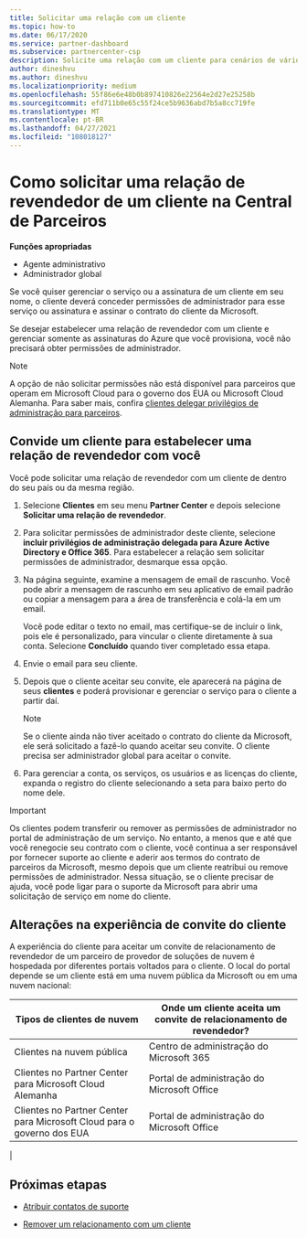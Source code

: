 ```yaml
---
title: Solicitar uma relação com um cliente
ms.topic: how-to
ms.date: 06/17/2020
ms.service: partner-dashboard
ms.subservice: partnercenter-csp
description: Solicite uma relação com um cliente para cenários de vários canais e multicanal ou se os privilégios de administrador delegado para um cliente precisarem ser restaurados.
author: dineshvu
ms.author: dineshvu
ms.localizationpriority: medium
ms.openlocfilehash: 55f86e6e48b0b897410826e22564e2d27e25258b
ms.sourcegitcommit: efd711b0e65c55f24ce5b9636abd7b5a8cc719fe
ms.translationtype: MT
ms.contentlocale: pt-BR
ms.lasthandoff: 04/27/2021
ms.locfileid: "108018127"
---
```

# <a name="how-to-request-a-reseller-relationship-from-a-customer-in-partner-center"></a>Como solicitar uma relação de revendedor de um cliente na Central de Parceiros

**Funções apropriadas**

- Agente administrativo
- Administrador global

Se você quiser gerenciar o serviço ou a assinatura de um cliente em seu nome, o cliente deverá conceder permissões de administrador para esse serviço ou assinatura e assinar o contrato do cliente da Microsoft.

Se desejar estabelecer uma relação de revendedor com um cliente e gerenciar somente as assinaturas do Azure que você provisiona, você não precisará obter permissões de administrador.

>[!NOTE] 
>A opção de não solicitar permissões não está disponível para parceiros que operam em Microsoft Cloud para o governo dos EUA ou Microsoft Cloud Alemanha. Para saber mais, confira [clientes delegar privilégios de administração para parceiros](customers-revoke-admin-privileges.md).

## <a name="invite-a-customer-to-establish-a-reseller-relationship-with-you"></a>Convide um cliente para estabelecer uma relação de revendedor com você

Você pode solicitar uma relação de revendedor com um cliente de dentro do seu país ou da mesma região.

1. Selecione **Clientes** em seu menu **Partner Center** e depois selecione **Solicitar uma relação de revendedor**.

2. Para solicitar permissões de administrador deste cliente, selecione **incluir privilégios de administração delegada para Azure Active Directory e Office 365**. Para estabelecer a relação sem solicitar permissões de administrador, desmarque essa opção.

3. Na página seguinte, examine a mensagem de email de rascunho. Você pode abrir a mensagem de rascunho em seu aplicativo de email padrão ou copiar a mensagem para a área de transferência e colá-la em um email.

   Você pode editar o texto no email, mas certifique-se de incluir o link, pois ele é personalizado, para vincular o cliente diretamente à sua conta. Selecione **Concluído** quando tiver completado essa etapa.

4. Envie o email para seu cliente.

5. Depois que o cliente aceitar seu convite, ele aparecerá na página de seus **clientes** e poderá provisionar e gerenciar o serviço para o cliente a partir daí.

   > [!NOTE]
   > Se o cliente ainda não tiver aceitado o contrato do cliente da Microsoft, ele será solicitado a fazê-lo quando aceitar seu convite. O cliente precisa ser administrador global para aceitar o convite.

6. Para gerenciar a conta, os serviços, os usuários e as licenças do cliente, expanda o registro do cliente selecionando a seta para baixo perto do nome dele.

> [!IMPORTANT]  
> Os clientes podem transferir ou remover as permissões de administrador no portal de administração de um serviço. No entanto, a menos que e até que você renegocie seu contrato com o cliente, você continua a ser responsável por fornecer suporte ao cliente e aderir aos termos do contrato de parceiros da Microsoft, mesmo depois que um cliente reatribui ou remove permissões de administrador. Nessa situação, se o cliente precisar de ajuda, você pode ligar para o suporte da Microsoft para abrir uma solicitação de serviço em nome do cliente.

## <a name="changes-to-the-customer-invitation-experience"></a>Alterações na experiência de convite do cliente

A experiência do cliente para aceitar um convite de relacionamento de revendedor de um parceiro de provedor de soluções de nuvem é hospedada por diferentes portais voltados para o cliente. O local do portal depende se um cliente está em uma nuvem pública da Microsoft ou em uma nuvem nacional:

|Tipos de clientes de nuvem  | Onde um cliente aceita um convite de relacionamento de revendedor? |
|---------|---------
| Clientes na nuvem pública | Centro de administração do Microsoft 365 |
| Clientes no Partner Center para Microsoft Cloud Alemanha | Portal de administração do Microsoft Office |
| Clientes no Partner Center para Microsoft Cloud para o governo dos EUA | Portal de administração do Microsoft Office |
|

## <a name="next-steps"></a>Próximas etapas

- [Atribuir contatos de suporte](assign-support-contacts.md)

- [Remover um relacionamento com um cliente](remove-a-relationship.md)
